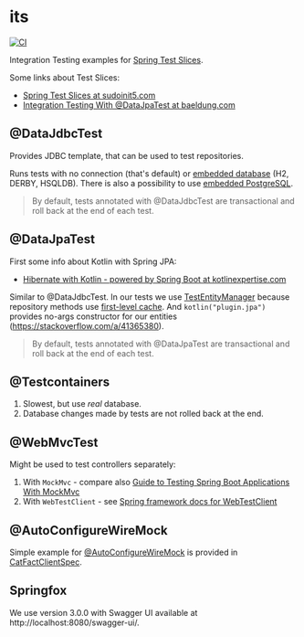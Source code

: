 # its

[![CI](https://github.com/wiiitek/its/actions/workflows/main.yml/badge.svg)](https://github.com/wiiitek/its/actions/workflows/main.yml)

Integration Testing examples for [Spring Test Slices].

Some links about Test Slices:

- [Spring Test Slices at sudoinit5.com]
- [Integration Testing With @DataJpaTest at baeldung.com]

## @DataJdbcTest

Provides JDBC template, that can be used to test repositories.

Runs tests with no connection (that's default) or [embedded database] (H2, DERBY, HSQLDB).
There is also a possibility to use [embedded PostgreSQL].

> By default, tests annotated with @DataJdbcTest are transactional and roll back at the end of each test.

## @DataJpaTest

First some info about Kotlin with Spring JPA:

- [Hibernate with Kotlin - powered by Spring Boot at kotlinexpertise.com]

Similar to @DataJdbcTest.
In our tests we use [TestEntityManager] because repository methods use [first-level cache].
And `kotlin("plugin.jpa")` provides no-args constructor for our entities (https://stackoverflow.com/a/41365380).

> By default, tests annotated with @DataJpaTest are transactional and roll back at the end of each test.

## @Testcontainers

1. Slowest, but use *real* database.
2. Database changes made by tests are not rolled back at the end.

## @WebMvcTest

Might be used to test controllers separately:

1. With `MockMvc` - compare also [Guide to Testing Spring Boot Applications With MockMvc]
2. With `WebTestClient` - see [Spring framework docs for WebTestClient]

## @AutoConfigureWireMock

Simple example for [@AutoConfigureWireMock](https://cloud.spring.io/spring-cloud-contract/1.2.x/multi/multi__spring_cloud_contract_wiremock.html) is provided in [CatFactClientSpec](https://github.com/wiiitek/its/blob/main/src/test/groovy/pl/kubiczak/test/spring/integration/demo/cats/CatFactClientSpec.groovy).

## Springfox

We use version 3.0.0 with Swagger UI available at http://localhost:8080/swagger-ui/.

[Spring Test Slices]: https://www.baeldung.com/spring-tests#5-using-test-slices
[Spring Test Slices at sudoinit5.com]: https://www.sudoinit5.com/post/spring-test-slices/#testing-just-jpa
[Integration Testing With @DataJpaTest at baeldung.com]: https://www.baeldung.com/spring-boot-testing#integration-testing-with-datajpatest

[embedded database]: https://github.com/spring-projects/spring-boot/blob/main/spring-boot-project/spring-boot/src/main/java/org/springframework/boot/jdbc/EmbeddedDatabaseConnection.java
[embedded PostgreSQL]: https://stackoverflow.com/a/49011982

[Hibernate with Kotlin - powered by Spring Boot at kotlinexpertise.com]: https://kotlinexpertise.com/hibernate-with-kotlin-spring-boot/

[TestEntityManager]: https://zetcode.com/springboot/testentitymanager/
[first-level cache]: https://howtodoinjava.com/hibernate/understanding-hibernate-first-level-cache-with-example/

[Guide to Testing Spring Boot Applications With MockMvc]: https://rieckpil.de/guide-to-testing-spring-boot-applications-with-mockmvc/
[Spring framework docs for WebTestClient]: https://spring.getdocs.org/en-US/spring-framework-docs/docs/testing/integration-testing/webtestclient.html
